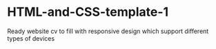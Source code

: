 # HTML-and-CSS-template-1
Ready website cv to fill with responsive design which support different types of devices 
